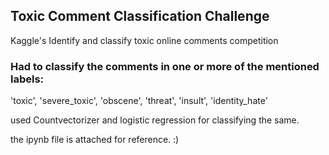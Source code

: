 ## Toxic Comment Classification Challenge
Kaggle's Identify and classify toxic online comments competition


### Had to classify the comments in one or more of the mentioned labels:
   
   'toxic', 'severe_toxic', 'obscene', 'threat', 'insult', 'identity_hate'

used Countvectorizer and logistic regression for classifying the same.

the ipynb file is attached for reference. :)
